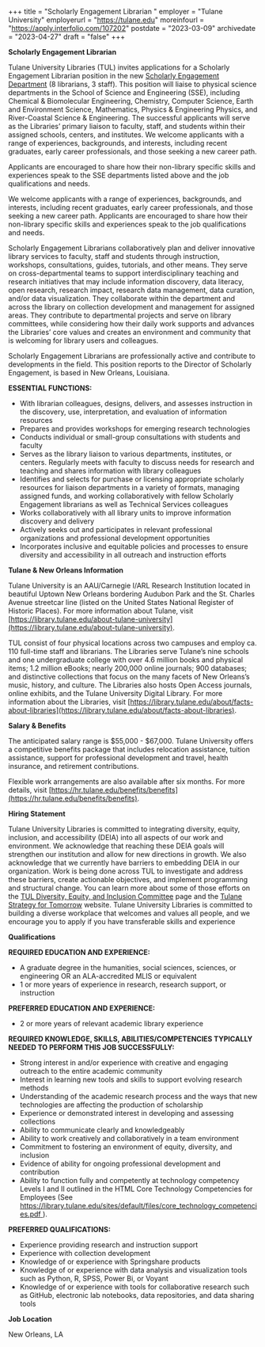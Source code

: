 +++
title = "Scholarly Engagement Librarian "
employer = "Tulane University"
employerurl = "https://tulane.edu"
moreinfourl = "https://apply.interfolio.com/107202"
postdate = "2023-03-09"
archivedate = "2023-04-27"
draft = "false"
+++

**Scholarly Engagement Librarian**

Tulane University Libraries (TUL) invites applications for a Scholarly Engagement Librarian position in the new [Scholarly Engagement Department](https://library.tulane.edu/locations/scholarly-engagement) (8 librarians, 3 staff). This position will liaise to physical science departments in the School of Science and Engineering (SSE), including Chemical & Biomolecular Engineering, Chemistry, Computer Science, Earth and Environment Science, Mathematics, Physics & Engineering Physics, and River-Coastal Science & Engineering. The successful applicants will serve as the
Libraries’ primary liaison to faculty, staff, and students within their assigned schools, centers, and institutes. We welcome applicants with a range of experiences, backgrounds, and interests, including recent graduates, early career professionals, and those seeking a new career path.  

Applicants are encouraged to share how their non-library specific skills and experiences speak to the SSE departments listed above and the job qualifications and needs.  

We welcome applicants with a range of experiences, backgrounds, and interests, including recent graduates, early career professionals, and those seeking a new career path. Applicants are encouraged to share how their non-library specific skills and experiences speak to the job qualifications and needs.

Scholarly Engagement Librarians collaboratively plan and deliver innovative library services to faculty, staff and students through instruction, workshops, consultations, guides, tutorials, and other means. They serve on cross-departmental teams to support interdisciplinary teaching and research initiatives that may include information discovery, data literacy, open research, research impact, research data management, data curation, and/or data visualization. They collaborate within the department and across the library on collection development and management for assigned areas. They contribute to departmental projects and serve on library committees, while considering how their daily work supports and advances the Libraries’ core values and creates an environment and community that is welcoming for library users and colleagues.

Scholarly Engagement Librarians are professionally active and contribute to developments in the field. This position reports to the Director of Scholarly Engagement, is based in New Orleans, Louisiana.

**ESSENTIAL FUNCTIONS:**

- With librarian colleagues, designs, delivers, and assesses instruction in the discovery, use, interpretation, and evaluation of information resources
- Prepares and provides workshops for emerging research technologies
- Conducts individual or small-group consultations with students and faculty
- Serves as the library liaison to various departments, institutes, or centers.  Regularly meets with faculty to discuss needs for research and teaching and shares information with library colleagues
- Identifies and selects for purchase or licensing appropriate scholarly resources for liaison departments in a variety of formats, managing assigned funds, and working collaboratively with fellow Scholarly Engagement librarians as well as Technical Services colleagues
- Works collaboratively with all library units to improve information discovery and delivery
- Actively seeks out and participates in relevant professional organizations and professional development opportunities
- Incorporates inclusive and equitable policies and processes to ensure diversity and accessibility in all outreach and instruction efforts

**Tulane & New Orleans Information**

Tulane University is an AAU/Carnegie I/ARL Research Institution located in beautiful Uptown New Orleans bordering Audubon Park and the St. Charles Avenue streetcar line (listed on the United States National Register of Historic Places). For more information about Tulane, visit [https://library.tulane.edu/about-tulane-university](https://library.tulane.edu/about-tulane-university).

TUL consist of four physical locations across two campuses and employ ca. 110 full-time staff and librarians. The Libraries serve Tulane’s nine schools and one undergraduate college with over 4.6 million books and physical items; 1.2 million eBooks; nearly 200,000 online journals; 900 databases; and distinctive collections that focus on the many facets of New Orleans’s music, history, and culture. The Libraries also hosts Open Access journals, online exhibits, and the Tulane University Digital Library. For more information about the Libraries, visit [https://library.tulane.edu/about/facts-about-libraries](https://library.tulane.edu/about/facts-about-libraries).

**Salary & Benefits**

The anticipated salary range is $55,000 - $67,000. Tulane University offers a competitive benefits package that includes relocation assistance, tuition assistance, support for professional development and travel, health insurance, and retirement contributions.

Flexible work arrangements are also available after six months. For more details, visit [https://hr.tulane.edu/benefits/benefits](https://hr.tulane.edu/benefits/benefits).

**Hiring Statement**

Tulane University Libraries is committed to integrating diversity, equity, inclusion, and accessibility (DEIA) into all aspects of our work and environment. We acknowledge that reaching these DEIA goals will strengthen our institution and allow for new directions in growth. We also acknowledge that we currently have barriers to embedding DEIA in our organization. Work is being done across TUL to investigate and address these barriers, create actionable objectives, and implement programming and structural change. You can learn more about some of those efforts on the [TUL Diversity, Equity, and Inclusion Committee](https://library.tulane.edu/about/html/diversity-equity-inclusion-committee) page and the [Tulane Strategy for Tomorrow](https://tulane.edu/racial-equity/strategy-for-tomorrow) website. Tulane University Libraries is committed to building a diverse workplace that welcomes and values all people, and we encourage you to apply if you have transferable skills and experience

**Qualifications**

**REQUIRED EDUCATION AND EXPERIENCE:**

- A graduate degree in the humanities, social sciences, sciences, or engineering OR an ALA-accredited MLIS or equivalent
- 1 or more years of experience in research, research support, or instruction

**PREFERRED EDUCATION AND EXPERIENCE:**

- 2 or more years of relevant academic library experience

**REQUIRED KNOWLEDGE, SKILLS, ABILITIES/COMPETENCIES TYPICALLY NEEDED TO PERFORM THIS JOB SUCCESSFULLY:**

- Strong interest in and/or experience with creative and engaging outreach to the entire academic community
- Interest in learning new tools and skills to support evolving research methods
- Understanding of the academic research process and the ways that new technologies are affecting the production of scholarship
- Experience or demonstrated interest in developing and assessing collections
- Ability to communicate clearly and knowledgeably
- Ability to work creatively and collaboratively in a team environment
- Commitment to fostering an environment of equity, diversity, and inclusion
- Evidence of ability for ongoing professional development and contribution
- Ability to function fully and competently at technology competency Levels I and II outlined in the HTML Core Technology Competencies for Employees (See [https://library.tulane.edu/sites/default/files/core_technology_competencies.pdf ](https://library.tulane.edu/sites/default/files/core_technology_competencies.pdf)).

**PREFERRED QUALIFICATIONS:**   

- Experience providing research and instruction support
- Experience with collection development
- Knowledge of or experience with Springshare products
- Knowledge of or experience with data analysis and visualization tools such as Python, R, SPSS, Power Bi, or Voyant
- Knowledge of or experience with tools for collaborative research such as GitHub, electronic lab notebooks, data repositories, and data sharing tools

**Job Location**

New Orleans, LA
